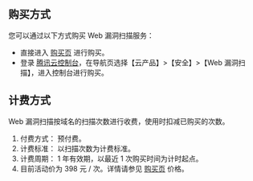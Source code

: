 ## 购买方式
您可以通过以下方式购买 Web 漏洞扫描服务：
- 直接进入 [购买页](https://buy.cloud.tencent.com/cws?fromSource=console) 进行购买。
- 登录 [腾讯云控制台](https://console.cloud.tencent.com/)，在导航页选择【云产品】>【安全】>【Web 漏洞扫描】，进入控制台进行购买。

## 计费方式
Web 漏洞扫描按域名的扫描次数进行收费，使用时扣减已购买的次数。
1. 付费方式： 预付费。
2. 计费标准： 以扫描次数为计费标准。
3. 计费周期： 1 年有效期，以最近 1 次购买时间为计时起点。
4. 目前活动价为 398 元 / 次。详情请参见 [购买页](https://buy.cloud.tencent.com/cws?fromSource=console) 价格。
